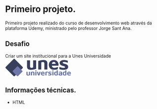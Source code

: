 # Primeiro projeto. 

Primeiro projeto realizado do curso de desenvolvimento web através da plataforma Udemy, ministrado pelo professor Jorge Sant Ana.
## Desafio 
Criar um site institucional para a Unes Universidade
![Screenshot](imagens/logo.png)

## Informações técnicas.

* HTML
